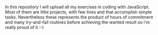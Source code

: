In this repository I will upload all my exercises in coding with JavaScript.
Most of them are little projects, with few lines and that accomplish simple tasks. Nevertheless these represents the product of hours of commitment and many try-and-fail routines before achieving the wanted result so i'm really proud of it :-)
